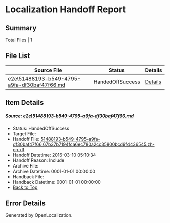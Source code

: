 # <a name='report-top'></a> Localization Handoff Report

## Summary
 Total Files | 1

## File List
 Source File | Status | Details 
 ----------- | ------ | ------- 
 [e2e\51488193-b549-4795-a9fa-df30baf47f66.md](https://github.com/OpenLocalizationTest/oltest/blob/3b9ecf9d8a84cf7e7631e9a7ca989b52a67b3a2c/e2e/51488193-b549-4795-a9fa-df30baf47f66.md) | HandedOffSuccess | [Details](#b5067be301206e817faf774495920ab1d0a123233)

## Item Details
##### <a name='b5067be301206e817faf774495920ab1d0a123233'></a> Source: [e2e\51488193-b549-4795-a9fa-df30baf47f66.md](https://github.com/OpenLocalizationTest/oltest/blob/3b9ecf9d8a84cf7e7631e9a7ca989b52a67b3a2c/e2e/51488193-b549-4795-a9fa-df30baf47f66.md)
* Status: HandedOffSuccess
* Target File: 
* Handoff File: [51488193-b549-4795-a9fa-df30baf47f66.67b37b7194fca6ec780a2cc35800bcd9f4436545.zh-cn.xlf](https://github.com/OpenLocalizationTestOrg/olhandoff/blob/1bee1ff2ff0f399042f5682ed9db9c4196ec9573/ol-handoff/OpenLocalizationTestOrg/oltest.zh-cn/xinjiang/ht/51488193-b549-4795-a9fa-df30baf47f66.67b37b7194fca6ec780a2cc35800bcd9f4436545.zh-cn.xlf)
* Handoff Datetime: 2016-03-10 05:10:34
* Handoff Reason: Include
* Archive File: 
* Archive Datetime: 0001-01-01 00:00:00
* Handback File: 
* Handback Datetime: 0001-01-01 00:00:00
* [Back to Top](#report-top)


## Error Details

Generated by OpenLocalization.
